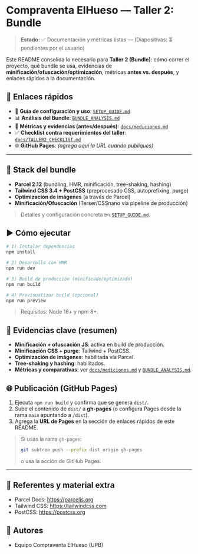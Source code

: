 # Compraventa ElHueso — Taller 2: Bundle

> **Estado:** ✅ Documentación y métricas listas — (Diapositivas: ⏳ pendientes por el usuario)

Este README consolida lo necesario para **Taller 2 (Bundle)**: cómo correr el proyecto, qué bundle se usa, evidencias de **minificación/ofuscación/optimización**, métricas **antes vs. después**, y enlaces rápidos a la documentación.

## 🚀 Enlaces rápidos
- 📘 **Guía de configuración y uso**: [`SETUP_GUIDE.md`](./SETUP_GUIDE.md)
- 📊 **Análisis del Bundle**: [`BUNDLE_ANALYSIS.md`](./BUNDLE_ANALYSIS.md)
- 🧪 **Métricas y evidencias (antes/después)**: [`docs/mediciones.md`](./docs/mediciones.md)
- ✅ **Checklist contra requerimientos del taller**: [`docs/TALLER2_CHECKLIST.md`](./docs/TALLER2_CHECKLIST.md)
- 🌐 **GitHub Pages**: _(agrega aquí la URL cuando publiques)_

---

## 🧰 Stack del bundle
- **Parcel 2.12** (bundling, HMR, minificación, tree-shaking, hashing)
- **Tailwind CSS 3.4 + PostCSS** (preprocesado CSS, autoprefixing, purge)
- **Optimización de imágenes** (a través de Parcel)
- **Minificación/Ofuscación** (Terser/CSSnano vía pipeline de producción)

> Detalles y configuración concreta en [`SETUP_GUIDE.md`](./SETUP_GUIDE.md).

## ▶️ Cómo ejecutar
```bash
# 1) Instalar dependencias
npm install

# 2) Desarrollo con HMR
npm run dev

# 3) Build de producción (minificado/optimizado)
npm run build

# 4) Previsualizar build (opcional)
npm run preview
```

> Requisitos: Node 16+ y npm 8+.

## 🧾 Evidencias clave (resumen)
- **Minificación + ofuscación JS**: activa en build de producción.
- **Minificación CSS + purge**: Tailwind + PostCSS.
- **Optimización de imágenes**: habilitada vía Parcel.
- **Tree-shaking y hashing**: habilitados.
- **Métricas y comparativas**: ver [`docs/mediciones.md`](./docs/mediciones.md) y [`BUNDLE_ANALYSIS.md`](./BUNDLE_ANALYSIS.md).

## 🌐 Publicación (GitHub Pages)
1. Ejecuta `npm run build` y confirma que se genera `dist/`.
2. Sube el contenido de `dist/` a **gh-pages** (o configura Pages desde la rama `main` apuntando a `/dist`).  
3. Agrega la **URL de Pages** en la sección de enlaces rápidos de este README.

> Si usas la rama `gh-pages`:
> ```bash
> git subtree push --prefix dist origin gh-pages
> ```
> o usa la acción de GitHub Pages.

---

## 📝 Referentes y material extra
- Parcel Docs: https://parceljs.org
- Tailwind CSS: https://tailwindcss.com
- PostCSS: https://postcss.org

## 👥 Autores
- Equipo Compraventa ElHueso (UPB)

